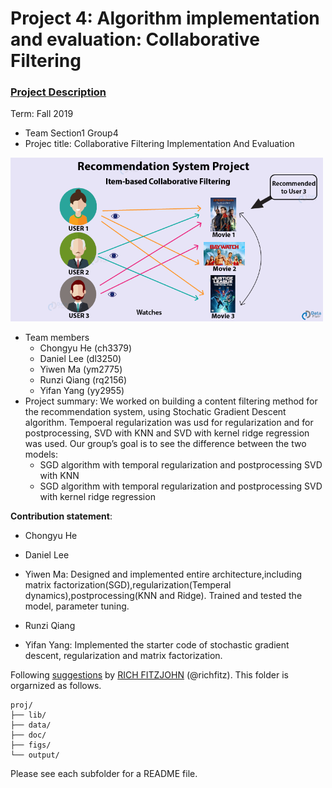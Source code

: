 # Project 4: Algorithm implementation and evaluation: Collaborative Filtering

### [Project Description](doc/project4_desc.md)

Term: Fall 2019

+ Team Section1 Group4
+ Projec title: Collaborative Filtering Implementation And Evaluation 
<img src="figs/colab.png" alt="collaborative filtering" width="500"/>

+ Team members
	+ Chongyu He (ch3379)
	+ Daniel Lee (dl3250)
	+ Yiwen Ma (ym2775)
	+ Runzi Qiang (rq2156)
	+ Yifan Yang (yy2955)
+ Project summary: 
We worked on building a content filtering method for the recommendation system, using Stochatic Gradient Descent algorithm. Tempoeral regularization was usd for regularization and for postprocessing, SVD with KNN and SVD with kernel ridge regression was used.
Our group’s goal is to see the difference between the two models:
	- SGD algorithm with temporal regularization and postprocessing SVD with KNN
	- SGD algorithm with temporal regularization and postprocessing SVD with kernel ridge regression

	

**Contribution statement**: 
+ Chongyu He 
+ Daniel Lee 
+ Yiwen Ma: Designed and implemented entire architecture,including matrix factorization(SGD),regularization(Temperal dynamics),postprocessing(KNN and Ridge). Trained and tested the model, parameter tuning.

+ Runzi Qiang
+ Yifan Yang: Implemented the starter code of stochastic gradient descent, regularization and matrix factorization. 


Following [suggestions](http://nicercode.github.io/blog/2013-04-05-projects/) by [RICH FITZJOHN](http://nicercode.github.io/about/#Team) (@richfitz). This folder is orgarnized as follows.

```
proj/
├── lib/
├── data/
├── doc/
├── figs/
└── output/
```

Please see each subfolder for a README file.

